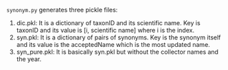 `synonym.py` generates three pickle files:

1. dic.pkl: It is a dictionary of taxonID and its scientific name. Key is taxonID and its value is [i, scientific name] where i is the index.
2. syn.pkl: It is a dictionary of pairs of synonyms. Key is the synonym itself and its value is the acceptedName which is the most updated name.
3. syn_pure.pkl: It is basically syn.pkl but without the collector names and the year.
